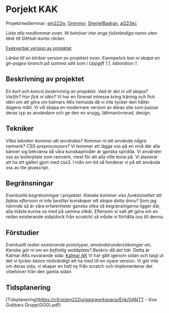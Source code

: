 
# Porjekt KAK
Projektmedlemmar: 
[em222iv](https://github.com/em222iv), [Grenmyr](https://github.com/Grenmyr), [SheriefBadran](https://github.com/SheriefBadran),
[al223ec](https://github.com/al223ec)

*Lista alla medlemmar ovan. Ni behöver inte ange fullständiga namn utan länk till GitHub-konto räcker.*

[Exekverbar version av projektet](https://c9.io/em222iv/ggg/workspace/antons/index.html)

*Länka till en körbar version av projektet ovan. Exempelvis kan ni skapa en gh-pages-branch på samma sätt som i Uppgift 1.1, laboration 1.*

## Beskrivning av projektet
*En kort och koncis beskrivning av projektet. Vad är det ni vill skapa? Varför? Hur fick ni idén?*
Vi har en  förenat intresse kring träning och fick idén om att göra om kalmars AKs hemsida då vi inte tycker den håller dagens mått.
Vi vill skapa en modernare version av deras site som passar deras typ av användare och ge den en snygg, lättmanövrerad, design.


## Tekniker
*Vilka tekniker kommer att användas? Kommer ni att använda några ramverk? CSS-preprocessors?*
Vi kommer att lägga oss på en nivå där alla känner sig bekväma då våra kunskapnivåer är ganska spridda.
Vi använder oss av boilerplate som ramverk, mest för att alla ville testa på. Vi planerar att ha ett
galleri gjort med css3. I mån om tid så funderar vi på att använda oss av lite javascript.

## Begränsningar
*Eventuella begränsningar i projektet. Kanske kommer viss funktionalitet att fejkas eftersom ni inte besitter kunskaper att skapa detta ännu?*
Som jag nämnde så är våra erfarenheter ganska olika så begränsingarna ligger där, alla måste kunna va med på samma vilkår.
Eftersom vi valt att göra om en redan existerande sida(dock från scratch) så måste vi förhålla oss till denna.

## Förstudier
*Eventuellt redan existerande prototyper, användarundersökningar etc. Kanske gör ni om en befintlig webbplats? Beskriv då det här.*
Detta är Kalmar AKs nuvarande sida: [Kalmar AK](https://www.sites.google.com/site/kalmarak/)
Vi har gått igenom sidan och taigt ut det vi tycker känns nödvändigt att ha med till en nyare version.
Vi gör inte om deras sida, vi skapar en helt ny från scratch och implementerar det vibehöver från den gamla sidan.

## Tidsplanering

[Tidsplanering](https://c9.io/em222iv/ggg/workspace/Erik/GANTT - Goa Gubbars Grupp(GGG).pdf)

